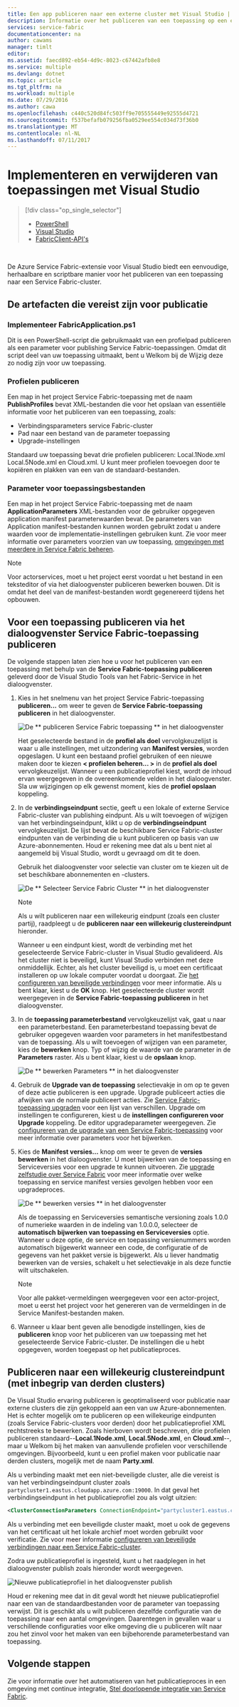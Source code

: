 ```yaml
---
title: Een app publiceren naar een externe cluster met Visual Studio | Microsoft Docs
description: Informatie over het publiceren van een toepassing op een externe service fabric-cluster met behulp van Visual Studio.
services: service-fabric
documentationcenter: na
author: cawams
manager: timlt
editor: 
ms.assetid: faecd892-eb54-4d9c-8023-c67442afb8e8
ms.service: multiple
ms.devlang: dotnet
ms.topic: article
ms.tgt_pltfrm: na
ms.workload: multiple
ms.date: 07/29/2016
ms.author: cawa
ms.openlocfilehash: c440c520d84fc503ff9e705555449e92555d4721
ms.sourcegitcommit: f537befafb079256fba0529ee554c034d73f36b0
ms.translationtype: MT
ms.contentlocale: nl-NL
ms.lasthandoff: 07/11/2017
---
```

# <a name="deploy-and-remove-applications-using-visual-studio"></a>Implementeren en verwijderen van toepassingen met Visual Studio
> [!div class="op_single_selector"]
> * [PowerShell](service-fabric-deploy-remove-applications.md)
> * [Visual Studio](service-fabric-publish-app-remote-cluster.md)
> * [FabricClient-API's](service-fabric-deploy-remove-applications-fabricclient.md)
> 
> 

<br/>

De Azure Service Fabric-extensie voor Visual Studio biedt een eenvoudige, herhaalbare en scriptbare manier voor het publiceren van een toepassing naar een Service Fabric-cluster.

## <a name="the-artifacts-required-for-publishing"></a>De artefacten die vereist zijn voor publicatie
### <a name="deploy-fabricapplicationps1"></a>Implementeer FabricApplication.ps1
Dit is een PowerShell-script die gebruikmaakt van een profielpad publiceren als een parameter voor publishing Service Fabric-toepassingen. Omdat dit script deel van uw toepassing uitmaakt, bent u Welkom bij de Wijzig deze zo nodig zijn voor uw toepassing.

### <a name="publish-profiles"></a>Profielen publiceren
Een map in het project Service Fabric-toepassing met de naam **PublishProfiles** bevat XML-bestanden die voor het opslaan van essentiële informatie voor het publiceren van een toepassing, zoals:

* Verbindingsparameters service Fabric-cluster
* Pad naar een bestand van de parameter toepassing
* Upgrade-instellingen

Standaard uw toepassing bevat drie profielen publiceren: Local.1Node.xml Local.5Node.xml en Cloud.xml. U kunt meer profielen toevoegen door te kopiëren en plakken van een van de standaard-bestanden.

### <a name="application-parameter-files"></a>Parameter voor toepassingsbestanden
Een map in het project Service Fabric-toepassing met de naam **ApplicationParameters** XML-bestanden voor de gebruiker opgegeven application manifest parameterwaarden bevat. De parameters van Application manifest-bestanden kunnen worden gebruikt zodat u andere waarden voor de implementatie-instellingen gebruiken kunt. Zie voor meer informatie over parameters voorzien van uw toepassing, [omgevingen met meerdere in Service Fabric beheren](service-fabric-manage-multiple-environment-app-configuration.md).

> [!NOTE]
> Voor actorservices, moet u het project eerst voordat u het bestand in een teksteditor of via het dialoogvenster publiceren bewerken bouwen. Dit is omdat het deel van de manifest-bestanden wordt gegenereerd tijdens het opbouwen.

## <a name="to-publish-an-application-using-the-publish-service-fabric-application-dialog-box"></a>Voor een toepassing publiceren via het dialoogvenster Service Fabric-toepassing publiceren
De volgende stappen laten zien hoe u voor het publiceren van een toepassing met behulp van de **Service Fabric-toepassing publiceren** geleverd door de Visual Studio Tools van het Fabric-Service in het dialoogvenster.

1. Kies in het snelmenu van het project Service Fabric-toepassing **publiceren...** om weer te geven de **Service Fabric-toepassing publiceren** in het dialoogvenster.
   
    ![De ** publiceren Service Fabric toepassing ** in het dialoogvenster][0]
   
    Het geselecteerde bestand in de **profiel als doel** vervolgkeuzelijst is waar u alle instellingen, met uitzondering van **Manifest versies**, worden opgeslagen. U kunt een bestaand profiel gebruiken of een nieuwe maken door te kiezen **< profielen beheren... >** in de **profiel als doel** vervolgkeuzelijst. Wanneer u een publicatieprofiel kiest, wordt de inhoud ervan weergegeven in de overeenkomende velden in het dialoogvenster. Sla uw wijzigingen op elk gewenst moment, kies de **profiel opslaan** koppeling.    
2. In de **verbindingseindpunt** sectie, geeft u een lokale of externe Service Fabric-cluster van publishing eindpunt. Als u wilt toevoegen of wijzigen van het verbindingseindpunt, klikt u op de **verbindingseindpunt** vervolgkeuzelijst. De lijst bevat de beschikbare Service Fabric-cluster eindpunten van de verbinding die u kunt publiceren op basis van uw Azure-abonnementen. Houd er rekening mee dat als u bent niet al aangemeld bij Visual Studio, wordt u gevraagd om dit te doen.
   
    Gebruik het dialoogvenster voor selectie van cluster om te kiezen uit de set beschikbare abonnementen en -clusters.
   
    ![De ** Selecteer Service Fabric Cluster ** in het dialoogvenster][1]
   
   > [!NOTE]
   > Als u wilt publiceren naar een willekeurig eindpunt (zoals een cluster partij), raadpleegt u de **publiceren naar een willekeurig clustereindpunt** hieronder.
   > 
   > 
   
    Wanneer u een eindpunt kiest, wordt de verbinding met het geselecteerde Service Fabric-cluster in Visual Studio gevalideerd. Als het cluster niet is beveiligd, kunt Visual Studio verbinden met deze onmiddellijk. Echter, als het cluster beveiligd is, u moet een certificaat installeren op uw lokale computer voordat u doorgaat. Zie [het configureren van beveiligde verbindingen](service-fabric-visualstudio-configure-secure-connections.md) voor meer informatie. Als u bent klaar, kiest u de **OK** knop. Het geselecteerde cluster wordt weergegeven in de **Service Fabric-toepassing publiceren** in het dialoogvenster.
3. In de **toepassing parameterbestand** vervolgkeuzelijst vak, gaat u naar een parameterbestand. Een parameterbestand toepassing bevat de gebruiker opgegeven waarden voor parameters in het manifestbestand van de toepassing. Als u wilt toevoegen of wijzigen van een parameter, kies de **bewerken** knop. Typ of wijzig de waarde van de parameter in de **Parameters** raster. Als u bent klaar, kiest u de **opslaan** knop.
   
    ![De ** bewerken Parameters ** in het dialoogvenster][2]
4. Gebruik de **Upgrade van de toepassing** selectievakje in om op te geven of deze actie publiceren is een upgrade. Upgrade publiceert acties die afwijken van de normale publiceert acties. Zie [Service Fabric-toepassing upgraden](service-fabric-application-upgrade.md) voor een lijst van verschillen. Upgrade om instellingen te configureren, kiest u de **instellingen configureren voor Upgrade** koppeling. De editor upgradeparameter weergegeven. Zie [configureren van de upgrade van een Service Fabric-toepassing](service-fabric-visualstudio-configure-upgrade.md) voor meer informatie over parameters voor het bijwerken.
5. Kies de **Manifest versies...** knop om weer te geven de **versies bewerken** in het dialoogvenster. U moet bijwerken van de toepassing en Serviceversies voor een upgrade te kunnen uitvoeren. Zie [upgrade zelfstudie over Service Fabric](service-fabric-application-upgrade-tutorial.md) voor meer informatie over welke toepassing en service manifest versies gevolgen hebben voor een upgradeproces.
   
    ![De ** bewerken versies ** in het dialoogvenster][3]
   
    Als de toepassing en Serviceversies semantische versioning zoals 1.0.0 of numerieke waarden in de indeling van 1.0.0.0, selecteer de **automatisch bijwerken van toepassing en Serviceversies** optie. Wanneer u deze optie, de service en toepassing versienummers worden automatisch bijgewerkt wanneer een code, de configuratie of de gegevens van het pakket versie is bijgewerkt. Als u liever handmatig bewerken van de versies, schakelt u het selectievakje in als deze functie wilt uitschakelen.
   
   > [!NOTE]
   > Voor alle pakket-vermeldingen weergegeven voor een actor-project, moet u eerst het project voor het genereren van de vermeldingen in de Service Manifest-bestanden maken.
   > 
   > 
6. Wanneer u klaar bent geven alle benodigde instellingen, kies de **publiceren** knop voor het publiceren van uw toepassing met het geselecteerde Service Fabric-cluster. De instellingen die u hebt opgegeven, worden toegepast op het publicatieproces.

## <a name="publish-to-an-arbitrary-cluster-endpoint-including-party-clusters"></a>Publiceren naar een willekeurig clustereindpunt (met inbegrip van derden clusters)
De Visual Studio ervaring publiceren is geoptimaliseerd voor publicatie naar externe clusters die zijn gekoppeld aan een van uw Azure-abonnementen. Het is echter mogelijk om te publiceren op een willekeurige eindpunten (zoals Service Fabric-clusters voor derden) door het publicatieprofiel XML rechtstreeks te bewerken. Zoals hierboven wordt beschreven, drie profielen publiceren standaard--**Local.1Node.xml**, **Local.5Node.xml**, en **Cloud.xml**--, maar u Welkom bij het maken van aanvullende profielen voor verschillende omgevingen. Bijvoorbeeld, kunt u een profiel maken voor publicatie naar derden clusters, mogelijk met de naam **Party.xml**.

Als u verbinding maakt met een niet-beveiligde cluster, alle die vereist is van het verbindingseindpunt cluster zoals `partycluster1.eastus.cloudapp.azure.com:19000`. In dat geval het verbindingseindpunt in het publicatieprofiel zou als volgt uitzien:

```XML
<ClusterConnectionParameters ConnectionEndpoint="partycluster1.eastus.cloudapp.azure.com:19000" />
```

  Als u verbinding met een beveiligde cluster maakt, moet u ook de gegevens van het certificaat uit het lokale archief moet worden gebruikt voor verificatie. Zie voor meer informatie [configureren van beveiligde verbindingen naar een Service Fabric-cluster](service-fabric-visualstudio-configure-secure-connections.md).

  Zodra uw publicatieprofiel is ingesteld, kunt u het raadplegen in het dialoogvenster publish zoals hieronder wordt weergegeven.

  ![Nieuwe publicatieprofiel in het dialoogvenster publish][4]

  Houd er rekening mee dat in dit geval wordt het nieuwe publicatieprofiel naar een van de standaardbestanden voor de parameter van toepassing verwijst. Dit is geschikt als u wilt publiceren dezelfde configuratie van de toepassing naar een aantal omgevingen. Daarentegen in gevallen waar u verschillende configuraties voor elke omgeving die u publiceren wilt naar zou het zinvol voor het maken van een bijbehorende parameterbestand van toepassing.

## <a name="next-steps"></a>Volgende stappen
Zie voor informatie over het automatiseren van het publicatieproces in een omgeving met continue integratie, [Stel doorlopende integratie van Service Fabric](service-fabric-set-up-continuous-integration.md).

[0]: ./media/service-fabric-publish-app-remote-cluster/PublishDialog.png
[1]: ./media/service-fabric-publish-app-remote-cluster/SelectCluster.png
[2]: ./media/service-fabric-publish-app-remote-cluster/EditParams.png
[3]: ./media/service-fabric-publish-app-remote-cluster/EditVersions.png
[4]: ./media/service-fabric-publish-app-remote-cluster/publish-to-party-cluster.png
